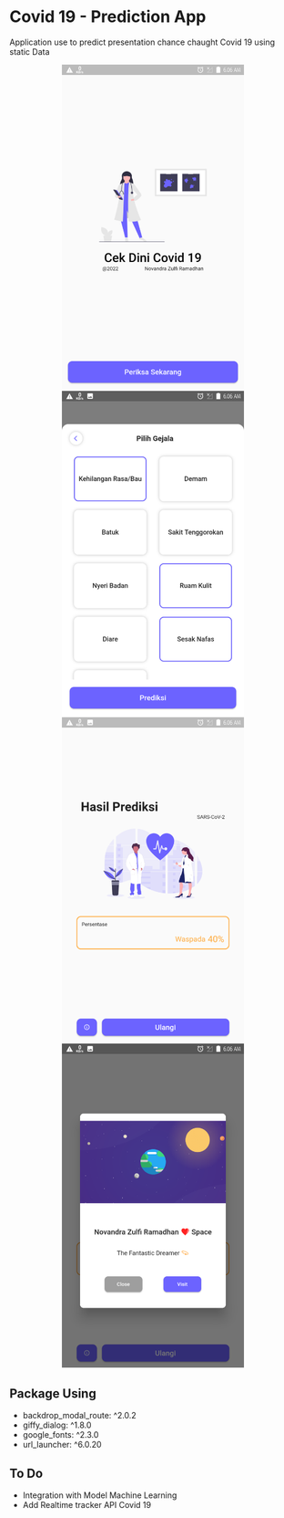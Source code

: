 # Covid 19 - Prediction App
<p>Application use to predict presentation chance chaught Covid 19 using static Data</p>

<p align="center">
  <img src="/screenshots/home.png" width="320">
  <img src="/screenshots/select-modal.png" width="320">
  <img src="/screenshots/result.png" width="320">
  <img src="/screenshots/info.png" width="320">
</p>

## Package Using

- backdrop_modal_route: ^2.0.2
- giffy_dialog: ^1.8.0
- google_fonts: ^2.3.0
- url_launcher: ^6.0.20

## To Do
- Integration with Model Machine Learning
- Add Realtime tracker API Covid 19